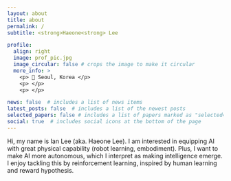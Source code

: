```yaml
---
layout: about
title: about
permalink: /
subtitle: <strong>Haeone<strong> Lee

profile:
  align: right
  image: prof_pic.jpg
  image_circular: false # crops the image to make it circular
  more_info: >
    <p> 📍 Seoul, Korea </p>
    <p> </p>
    <p> </p>

news: false  # includes a list of news items
latest_posts: false  # includes a list of the newest posts
selected_papers: false # includes a list of papers marked as "selected={true}"
social: true  # includes social icons at the bottom of the page
---
```


Hi, my name is Ian Lee (aka. Haeone Lee). I am interested in equipping AI with great physical capability (robot learning, embodiment). Plus, I want to make AI more autonomous, which I interpret as making intelligence emerge. I enjoy tackling this by reinforcement learning, inspired by human learning and reward hypothesis. 
